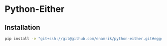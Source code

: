 # Python-Either

## Installation

```bash
pip install -e "git+ssh://git@github.com/enamrik/python-either.git#egg=python-either"
```

